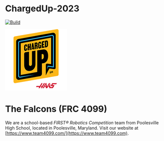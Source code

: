 # ChargedUp-2023
[![Build](https://github.com/team4099/ChargedUp-2023/actions/workflows/gradle.yml/badge.svg?event=push)](https://github.com/team4099/ChargedUp-2023/blob/main/.github/workflows/gradle.yml)


![ChargedUp-2023](./assets/chargedup_logo.png)

# The Falcons (FRC 4099)
We are a school-based _FIRST&reg; Robotics Competition_ team from Poolesville High School, located in Poolesville, Maryland. Visit our website at [https://www.team4099.com/](https://www.team4099.com).
